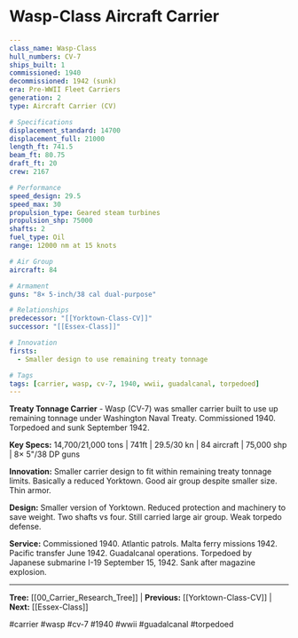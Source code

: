 # Wasp-Class Aircraft Carrier

```yaml
---
class_name: Wasp-Class
hull_numbers: CV-7
ships_built: 1
commissioned: 1940
decommissioned: 1942 (sunk)
era: Pre-WWII Fleet Carriers
generation: 2
type: Aircraft Carrier (CV)

# Specifications
displacement_standard: 14700
displacement_full: 21000
length_ft: 741.5
beam_ft: 80.75
draft_ft: 20
crew: 2167

# Performance
speed_design: 29.5
speed_max: 30
propulsion_type: Geared steam turbines
propulsion_shp: 75000
shafts: 2
fuel_type: Oil
range: 12000 nm at 15 knots

# Air Group
aircraft: 84

# Armament
guns: "8× 5-inch/38 cal dual-purpose"

# Relationships
predecessor: "[[Yorktown-Class-CV]]"
successor: "[[Essex-Class]]"

# Innovation
firsts:
  - Smaller design to use remaining treaty tonnage

# Tags
tags: [carrier, wasp, cv-7, 1940, wwii, guadalcanal, torpedoed]
---
```

**Treaty Tonnage Carrier** - Wasp (CV-7) was smaller carrier built to use up remaining tonnage under Washington Naval Treaty. Commissioned 1940. Torpedoed and sunk September 1942.

**Key Specs:** 14,700/21,000 tons | 741ft | 29.5/30 kn | 84 aircraft | 75,000 shp | 8× 5"/38 DP guns

**Innovation:** Smaller carrier design to fit within remaining treaty tonnage limits. Basically a reduced Yorktown. Good air group despite smaller size. Thin armor.

**Design:** Smaller version of Yorktown. Reduced protection and machinery to save weight. Two shafts vs four. Still carried large air group. Weak torpedo defense.

**Service:** Commissioned 1940. Atlantic patrols. Malta ferry missions 1942. Pacific transfer June 1942. Guadalcanal operations. Torpedoed by Japanese submarine I-19 September 15, 1942. Sank after magazine explosion.

---
**Tree:** [[00_Carrier_Research_Tree]] | **Previous:** [[Yorktown-Class-CV]] | **Next:** [[Essex-Class]]

#carrier #wasp #cv-7 #1940 #wwii #guadalcanal #torpedoed
